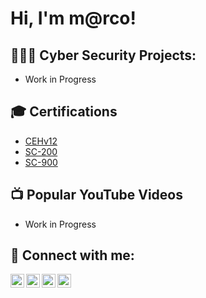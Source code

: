 <h1>Hi, I'm m@rco! <br/>
                          
<h2>👨🏻‍💻 Cyber Security Projects:</h2>

- Work in Progress

<h2>🎓 Certifications</h2>

- [CEHv12](https://aspen.eccouncil.org/VerifyBadge?type=certification&a=pxN4UTi1M56I0aCrWGZL3C8NqP202+CR8t0yseT387Q=)
- [SC-200](https://www.credly.com/badges/c9e5731c-d762-463b-a5a7-e96540a7701d/linked_in)
- [SC-900](https://www.credly.com/badges/e4328148-fe9a-4c11-bcbe-596b00cfa863/linked_in_profile)


<h2>📺 Popular YouTube Videos</h2>

- Work in Progress

<h2> 🤳 Connect with me:</h2>

[<img align="left" alt="JoshMadakor | YouTube" width="22px" src="https://cdn.jsdelivr.net/npm/simple-icons@v3/icons/youtube.svg" />][youtube]
[<img align="left" alt="JoshMadakor | Twitter" width="22px" src="https://cdn.jsdelivr.net/npm/simple-icons@v3/icons/twitter.svg" />][twitter]
[<img align="left" alt="JoshMadakor | LinkedIn" width="22px" src="https://cdn.jsdelivr.net/npm/simple-icons@v3/icons/linkedin.svg" />][linkedin]
[<img align="left" alt="JoshMadakor | Instagram" width="22px" src="https://cdn.jsdelivr.net/npm/simple-icons@v3/icons/instagram.svg" />][instagram]

[twitter]: https://twitter.com/marcoheijkoop
[youtube]: https://youtube.com/@marcoheijkoop
[instagram]: https://www.instagram.com/marcoheijkoop/
[linkedin]: https://linkedin.com/in/marcoheijkoop

<!--
**joshmadakor1/joshmadakor1** is a ✨ _special_ ✨ repository because its `README.md` (this file) appears on your GitHub profile.

Here are some ideas to get you started:

- 🔭 I’m currently working on ...
- 🌱 I’m currently learning ...
- 👯 I’m looking to collaborate on ...
- 🤔 I’m looking for help with ...
- 💬 Ask me about ...
- 📫 How to reach me: ...
- 😄 Pronouns: ...
- ⚡ Fun fact: ...
-->
